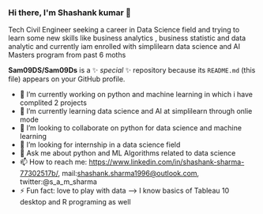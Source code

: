 ### Hi there, I'm Shashank kumar 👋

Tech Civil Engineer seeking a career in Data Science field and trying to learn some new skills like business analytics , business statistic and data analytic
and currently iam enrolled with simplilearn data science and AI Masters program from past 6 moths

**Sam09DS/Sam09Ds** is a ✨ _special_ ✨ repository because its `README.md` (this file) appears on your GitHub profile.



- 🔭 I’m currently working on python and machine learning in which i have complited 2 projects
- 🌱 I’m currently learning data science and AI at simplilearn through onlie mode
- 👯 I’m looking to collaborate on python for data science and machine learning
- 🤔 I’m looking for internship in a data science field  
- 💬 Ask me about python and ML Algorithms related to data science
- 📫 How to reach me: https://www.linkedin.com/in/shashank-sharma-77302517b/, mail:shashank.sharma1996@outlook.com, twitter:@s_a_m_sharma
- ⚡ Fun fact: love to play with data 
--> I know basics of Tableau 10 desktop and R programing as well
